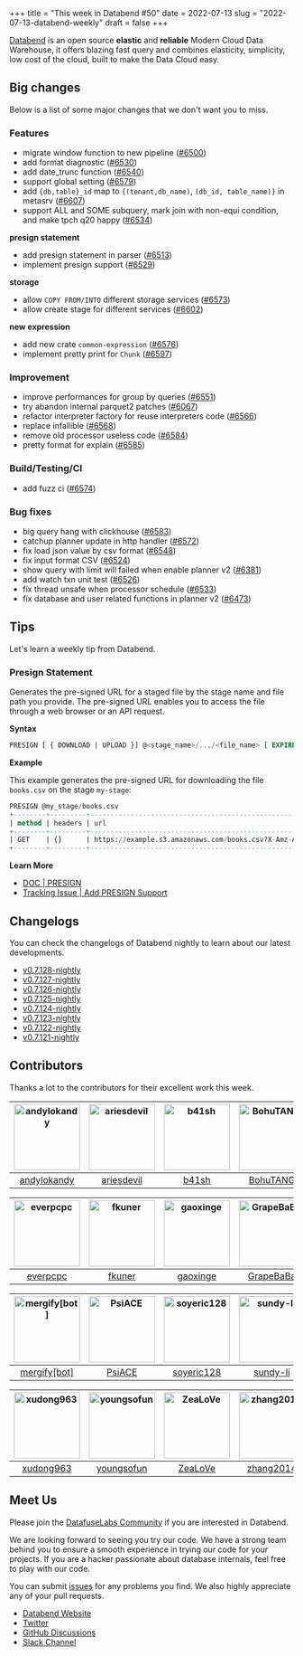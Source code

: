 +++
title = "This week in Databend #50"
date = 2022-07-13
slug = "2022-07-13-databend-weekly"
draft = false
+++

[Databend](https://github.com/datafuselabs/databend) is an open source **elastic** and **reliable** Modern Cloud Data Warehouse, it offers blazing fast query and combines elasticity, simplicity, low cost of the cloud, built to make the Data Cloud easy.

## Big changes

Below is a list of some major changes that we don't want you to miss.

### Features

- migrate window function to new pipeline ([#6500](https://github.com/datafuselabs/databend/pull/6500))
- add format diagnostic ([#6530](https://github.com/datafuselabs/databend/pull/6530))
- add date_trunc function ([#6540](https://github.com/datafuselabs/databend/pull/6540))
- support global setting ([#6579](https://github.com/datafuselabs/databend/pull/6579))
- add `{db,table}_id` map to `{(tenant,db_name)`, `(db_id, table_name)}` in metasrv ([#6607](https://github.com/datafuselabs/databend/pull/6607))
- support ALL and SOME subquery, mark join with non-equi condition, and make tpch q20 happy ([#6534](https://github.com/datafuselabs/databend/pull/6534))

**presign statement**

- add presign statement in parser ([#6513](https://github.com/datafuselabs/databend/pull/6513))
- implement presign support ([#6529](https://github.com/datafuselabs/databend/pull/6529))

**storage**

- allow `COPY FROM/INTO` different storage services ([#6573](https://github.com/datafuselabs/databend/pull/6573))
- allow create stage for different services ([#6602](https://github.com/datafuselabs/databend/pull/6602))

**new expression**

- add new crate `common-expression` ([#6576](https://github.com/datafuselabs/databend/pull/6576))
- implement pretty print for `Chunk` ([#6597](https://github.com/datafuselabs/databend/pull/6597))

### Improvement

- improve performances for group by queries ([#6551](https://github.com/datafuselabs/databend/pull/6551))
- try abandon internal parquet2 patches  ([#6067](https://github.com/datafuselabs/databend/pull/6067))
- refactor interpreter factory for reuse interpreters code ([#6566](https://github.com/datafuselabs/databend/pull/6566))
- replace infallible ([#6568](https://github.com/datafuselabs/databend/pull/6568))
- remove old processor useless code ([#6584](https://github.com/datafuselabs/databend/pull/6584))
- pretty format for explain ([#6585](https://github.com/datafuselabs/databend/pull/6585))

### Build/Testing/CI

- add fuzz ci ([#6574](https://github.com/datafuselabs/databend/pull/6574))

### Bug fixes

- big query hang with clickhouse ([#6583](https://github.com/datafuselabs/databend/pull/6583))
- catchup planner update in http handler ([#6572](https://github.com/datafuselabs/databend/pull/6572))
- fix load json value by csv format ([#6548](https://github.com/datafuselabs/databend/pull/6548))
- fix input format CSV ([#6524](https://github.com/datafuselabs/databend/pull/6524))
- show query with limit will failed when enable planner v2 ([#6381](https://github.com/datafuselabs/databend/pull/6381))
- add watch txn unit test ([#6526](https://github.com/datafuselabs/databend/pull/6526))
- fix thread unsafe when processor schedule ([#6533](https://github.com/datafuselabs/databend/pull/6533))
- fix database and user related functions in planner v2 ([#6473](https://github.com/datafuselabs/databend/pull/6473))

## Tips

Let's learn a weekly tip from Databend.

### Presign Statement

Generates the pre-signed URL for a staged file by the stage name and file path you provide. The pre-signed URL enables you to access the file through a web browser or an API request.

**Syntax**

```sql
PRESIGN [ { DOWNLOAD | UPLOAD }] @<stage_name>/.../<file_name> [ EXPIRE = <expire_in_seconds> ]
```

**Example**

This example generates the pre-signed URL for downloading the file `books.csv` on the stage `my-stage`:

```sql
PRESIGN @my_stage/books.csv
+--------+---------+---------------------------------------------------------------------------------+
| method | headers | url                                                                             |
+--------+---------+---------------------------------------------------------------------------------+
| GET    | {}      | https://example.s3.amazonaws.com/books.csv?X-Amz-Algorithm=AWS4-HMAC-SHA256&... |
+--------+---------+---------------------------------------------------------------------------------+
```

**Learn More**

- [DOC | PRESIGN](https://databend.rs/doc/reference/sql/ddl/presign/presign)
- [Tracking Issue | Add PRESIGN Support](https://github.com/datafuselabs/databend/issues/6215)

## Changelogs

You can check the changelogs of Databend nightly to learn about our latest developments.

- [v0.7.128-nightly](https://github.com/datafuselabs/databend/releases/tag/v0.7.128-nightly)
- [v0.7.127-nightly](https://github.com/datafuselabs/databend/releases/tag/v0.7.127-nightly)
- [v0.7.126-nightly](https://github.com/datafuselabs/databend/releases/tag/v0.7.126-nightly)
- [v0.7.125-nightly](https://github.com/datafuselabs/databend/releases/tag/v0.7.125-nightly)
- [v0.7.124-nightly](https://github.com/datafuselabs/databend/releases/tag/v0.7.124-nightly)
- [v0.7.123-nightly](https://github.com/datafuselabs/databend/releases/tag/v0.7.123-nightly)
- [v0.7.122-nightly](https://github.com/datafuselabs/databend/releases/tag/v0.7.122-nightly)
- [v0.7.121-nightly](https://github.com/datafuselabs/databend/releases/tag/v0.7.121-nightly)

## Contributors

Thanks a lot to the contributors for their excellent work this week.

[<img alt="andylokandy" src="https://avatars.githubusercontent.com/u/9637710?v=4&s=117" width="117">](https://github.com/andylokandy) |[<img alt="ariesdevil" src="https://avatars.githubusercontent.com/u/7812909?v=4&s=117" width="117">](https://github.com/ariesdevil) |[<img alt="b41sh" src="https://avatars.githubusercontent.com/u/1070352?v=4&s=117" width="117">](https://github.com/b41sh) |[<img alt="BohuTANG" src="https://avatars.githubusercontent.com/u/172204?v=4&s=117" width="117">](https://github.com/BohuTANG) |[<img alt="dantengsky" src="https://avatars.githubusercontent.com/u/22081156?v=4&s=117" width="117">](https://github.com/dantengsky) |[<img alt="Defined2014" src="https://avatars.githubusercontent.com/u/17435596?v=4&s=117" width="117">](https://github.com/Defined2014) |
:---: |:---: |:---: |:---: |:---: |:---: |
[andylokandy](https://github.com/andylokandy) |[ariesdevil](https://github.com/ariesdevil) |[b41sh](https://github.com/b41sh) |[BohuTANG](https://github.com/BohuTANG) |[dantengsky](https://github.com/dantengsky) |[Defined2014](https://github.com/Defined2014) |

[<img alt="everpcpc" src="https://avatars.githubusercontent.com/u/1808802?v=4&s=117" width="117">](https://github.com/everpcpc) |[<img alt="fkuner" src="https://avatars.githubusercontent.com/u/39162698?v=4&s=117" width="117">](https://github.com/fkuner) |[<img alt="gaoxinge" src="https://avatars.githubusercontent.com/u/16648345?v=4&s=117" width="117">](https://github.com/gaoxinge) |[<img alt="GrapeBaBa" src="https://avatars.githubusercontent.com/u/3657859?v=4&s=117" width="117">](https://github.com/GrapeBaBa) |[<img alt="jiaoew1991" src="https://avatars.githubusercontent.com/u/2297455?v=4&s=117" width="117">](https://github.com/jiaoew1991) |[<img alt="lichuang" src="https://avatars.githubusercontent.com/u/1998569?v=4&s=117" width="117">](https://github.com/lichuang) |
:---: |:---: |:---: |:---: |:---: |:---: |
[everpcpc](https://github.com/everpcpc) |[fkuner](https://github.com/fkuner) |[gaoxinge](https://github.com/gaoxinge) |[GrapeBaBa](https://github.com/GrapeBaBa) |[jiaoew1991](https://github.com/jiaoew1991) |[lichuang](https://github.com/lichuang) |

[<img alt="mergify[bot]" src="https://avatars.githubusercontent.com/in/10562?v=4&s=117" width="117">](https://github.com/apps/mergify) |[<img alt="PsiACE" src="https://avatars.githubusercontent.com/u/36896360?v=4&s=117" width="117">](https://github.com/PsiACE) |[<img alt="soyeric128" src="https://avatars.githubusercontent.com/u/106025534?v=4&s=117" width="117">](https://github.com/soyeric128) |[<img alt="sundy-li" src="https://avatars.githubusercontent.com/u/3325189?v=4&s=117" width="117">](https://github.com/sundy-li) |[<img alt="TCeason" src="https://avatars.githubusercontent.com/u/33082201?v=4&s=117" width="117">](https://github.com/TCeason) |[<img alt="Xuanwo" src="https://avatars.githubusercontent.com/u/5351546?v=4&s=117" width="117">](https://github.com/Xuanwo) |
:---: |:---: |:---: |:---: |:---: |:---: |
[mergify[bot]](https://github.com/apps/mergify) |[PsiACE](https://github.com/PsiACE) |[soyeric128](https://github.com/soyeric128) |[sundy-li](https://github.com/sundy-li) |[TCeason](https://github.com/TCeason) |[Xuanwo](https://github.com/Xuanwo) |

[<img alt="xudong963" src="https://avatars.githubusercontent.com/u/41979257?v=4&s=117" width="117">](https://github.com/xudong963) |[<img alt="youngsofun" src="https://avatars.githubusercontent.com/u/5782159?v=4&s=117" width="117">](https://github.com/youngsofun) |[<img alt="ZeaLoVe" src="https://avatars.githubusercontent.com/u/10904090?v=4&s=117" width="117">](https://github.com/ZeaLoVe) |[<img alt="zhang2014" src="https://avatars.githubusercontent.com/u/8087042?v=4&s=117" width="117">](https://github.com/zhang2014) | | |
:---: |:---: |:---: |:---: |:---: |:---: |
[xudong963](https://github.com/xudong963) |[youngsofun](https://github.com/youngsofun) |[ZeaLoVe](https://github.com/ZeaLoVe) |[zhang2014](https://github.com/zhang2014) | | |

## Meet Us

Please join the [DatafuseLabs Community](https://github.com/datafuselabs/) if you are interested in Databend.

We are looking forward to seeing you try our code. We have a strong team behind you to ensure a smooth experience in trying our code for your projects.
If you are a hacker passionate about database internals, feel free to play with our code.

You can submit [issues](https://github.com/datafuselabs/databend/issues) for any problems you find. We also highly appreciate any of your pull requests.

- [Databend Website](https://databend.rs)
- [Twitter](https://twitter.com/Datafuse_Labs)
- [GitHub Discussions](https://github.com/datafuselabs/databend/discussions)
- [Slack Channel](https://link.databend.rs/join-slack)
